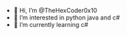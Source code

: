 - 👋 Hi, I’m @TheHexCoder0x10
- 👀 I’m interested in python java and c#
- 🌱 I’m currently learning c#

<!---
TheHexCoder0x10/TheHexCoder0x10 is a ✨ special ✨ repository because its `README.md` (this file) appears on your GitHub profile.
You can click the Preview link to take a look at your changes.
--->
